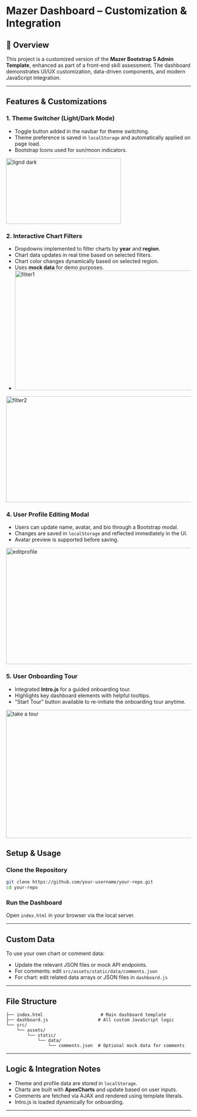 # Mazer Dashboard – Customization & Integration

## 📝 Overview
This project is a customized version of the **Mazer Bootstrap 5 Admin Template**, enhanced as part of a front-end skill assessment. The dashboard demonstrates UI/UX customization, data-driven components, and modern JavaScript integration.

---

## Features & Customizations

### 1. Theme Switcher (Light/Dark Mode)
- Toggle button added in the navbar for theme switching.
- Theme preference is saved in `localStorage` and automatically applied on page load.
- Bootstrap Icons used for sun/moon indicators.
<img width="313" height="179" alt="lignd dark" src="https://github.com/user-attachments/assets/e2f3ddae-150f-4097-b169-bbbbe7a4363b" />


### 2. Interactive Chart Filters
- Dropdowns implemented to filter charts by **year** and **region**.
- Chart data updates in real time based on selected filters.
- Chart color changes dynamically based on selected region.
- Uses **mock data** for demo purposes.
- <img width="512" height="326" alt="filter1" src="https://github.com/user-attachments/assets/d9c552c1-1051-453d-b081-2ab932cd4f72" />
<img width="515" height="289" alt="filter2" src="https://github.com/user-attachments/assets/97372efd-0bc9-4b3f-99fe-429af7940af4" />

### 4. User Profile Editing Modal
- Users can update name, avatar, and bio through a Bootstrap modal.
- Changes are saved in `localStorage` and reflected immediately in the UI.
- Avatar preview is supported before saving.
<img width="632" height="317" alt="editprofile" src="https://github.com/user-attachments/assets/93d7cb19-c0d1-4eee-8924-cee628430675" />

### 5. User Onboarding Tour
- Integrated **Intro.js** for a guided onboarding tour.
- Highlights key dashboard elements with helpful tooltips.
- "Start Tour" button available to re-initiate the onboarding tour anytime.
<img width="688" height="349" alt="take a tour" src="https://github.com/user-attachments/assets/e8023220-fb91-482d-8315-490c03bd6a49" />

## Setup & Usage

### Clone the Repository
```bash
git clone https://github.com/your-username/your-repo.git
cd your-repo
```
###  Run the Dashboard
Open `index.html` in your browser via the local server.

---

## Custom Data

To use your own chart or comment data:
- Update the relevant JSON files or mock API endpoints.
- For comments: edit `src/assets/static/data/comments.json`
- For chart: edit related data arrays or JSON files in `dashboard.js`

---

## File Structure

```
├── index.html                      # Main dashboard template
├── dashboard.js                   # All custom JavaScript logic
└── src/
    └── assets/
        └── static/
            └── data/
                └── comments.json  # Optional mock data for comments
```

---

## Logic & Integration Notes

- Theme and profile data are stored in `localStorage`.
- Charts are built with **ApexCharts** and update based on user inputs.
- Comments are fetched via AJAX and rendered using template literals.
- Intro.js is loaded dynamically for onboarding.

---

